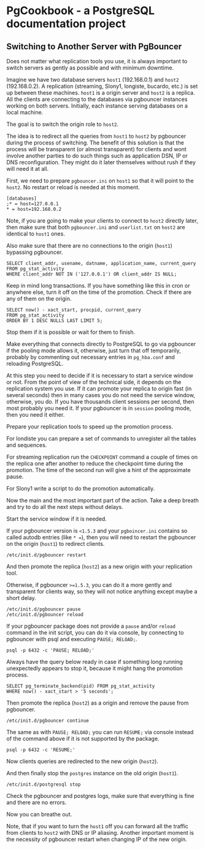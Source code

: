 # PgCookbook - a PostgreSQL documentation project

## Switching to Another Server with PgBouncer

Does not matter what replication tools you use, it is always important
to switch servers as gently as possible and with minimum downtime.

Imagine we have two database servers `host1` (192.168.0.1) and `host2`
(192.168.0.2). A replication (streaming, Slony1, longiste, bucardo,
etc.) is set up between these machines. `host1` is a origin server and
`host2` is a replica. All the clients are connecting to the databases
via pgbouncer instances working on both servers. Initially, each
instance serving databases on a local machine.

The goal is to switch the origin role to `host2`.

The idea is to redirect all the queries from `host1` to `host2` by
pgbouncer during the process of switching. The benefit of this
solution is that the process will be transparent (or almost
transparent) for clients and wont involve another parties to do such
things such as application DSN, IP or DNS reconfiguration. They might
do it later themselves without rush if they will need it at all.

First, we need to prepare `pgbouncer.ini` on `host1` so that it will
point to the `host2`. No restart or reload is needed at this moment.

    [databases]
    ;* = host=127.0.0.1
    * = host=192.168.0.2

Note, if you are going to make your clients to connect to `host2`
directly later, then make sure that both `pgbouncer.ini` and
`userlist.txt` on `host2` are identical to `host1` ones. 

Also make sure that there are no connections to the origin (`host1`)
bypassing pgbouncer.

    SELECT client_addr, usename, datname, application_name, current_query 
    FROM pg_stat_activity
    WHERE client_addr NOT IN ('127.0.0.1') OR client_addr IS NULL;

Keep in mind long transactions. If you have something like this in
cron or anywhere else, turn it off on the time of the promotion. Check
if there are any of them on the origin.

    SELECT now() - xact_start, procpid, current_query
    FROM pg_stat_activity 
    ORDER BY 1 DESC NULLS LAST LIMIT 5;

Stop them if it is possible or wait for them to finish.

Make everything that connects directly to PostgreSQL to go via
pgbouncer if the pooling mode allows it, otherwise, just turn that
off temporarily, probably by commenting out necessary entries in
`pg_hba.conf` and reloading PostgreSQL.

At this step you need to decide if it is necessary to start a service
window or not. From the point of view of the technical side, it
depends on the replication system you use. If it can promote your
replica to origin fast (in several seconds) then in many cases you do
not need the service window, otherwise, you do. If you have thousands
client sessions per second, then most probably you need it. If your
pgbouncer is in `session` pooling mode, then you need it either.

Prepare your replication tools to speed up the promotion process.

For londiste you can prepare a set of commands to unregister all the
tables and sequences.

For streaming replication run the `CHECKPOINT` command a couple of
times on the replica one after another to reduce the checkpoint time
during the promotion. The time of the second run will give a hint of
the approximate pause.

For Slony1 write a script to do the promotion automatically.

Now the main and the most important part of the action. Take a deep
breath and try to do all the next steps without delays.

Start the service window if it is needed.

If your pgbouncer version is `<1.5.3` and your `pgboincer.ini`
contains so called autodb entries (like `* =`), then you will need to
restart the pgbouncer on the origin (`host1`) to redirect clients.

    /etc/init.d/pgbouncer restart

And then promote the replica (`host2`) as a new origin with your
replication tool.

Otherwise, if pgbouncer `>=1.5.3`, you can do it a more gently and
transparent for clients way, so they will not notice anything except
maybe a short delay.

    /etc/init.d/pgbouncer pause
    /etc/init.d/pgbouncer reload

If your pgbouncer package does not provide a `pause` and/or `reload`
command in the init script, you can do it via console, by connecting
to pgbouncer with psql and executing `PAUSE; RELOAD;`.

    psql -p 6432 -c 'PAUSE; RELOAD;'

Always have the query below ready in case if something long running
unexpectedly appears to stop it, because it might hang the promotion
process.

    SELECT pg_terminate_backend(pid) FROM pg_stat_activity
    WHERE now() - xact_start > '5 seconds';

Then promote the replica (`host2`) as a origin and remove the pause from
pgbouncer.

    /etc/init.d/pgbouncer continue

The same as with `PAUSE; RELOAD;` you can run `RESUME;` via console
instead of the command above if it is not supported by the package.

    psql -p 6432 -c 'RESUME;'

Now clients queries are redirected to the new origin (`host2`).

And then finally stop the `postgres` instance on the old origin
(`host1`).

    /etc/init.d/postgresql stop

Check the pgbouncer and postgres logs, make sure that everything is
fine and there are no errors.

Now you can breathe out.

Note, that if you want to turn the `host1` off you can forward all the
traffic from clients to `host2` with DNS or IP aliasing. Another
important moment is the necessity of pgbouncer restart when changing
IP of the new origin.
